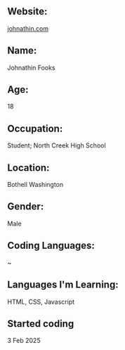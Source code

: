 ## Website:
[johnathin.com](https://johnathin.com/)

## Name:
  Johnathin Fooks
  
## Age:
  18
  
## Occupation:
  Student; North Creek High School
  
## Location:
  Bothell Washington
  
## Gender:
  Male

## Coding Languages:
  ~
  
## Languages I'm Learning:
  HTML, CSS, Javascript
  
## Started coding
  3 Feb 2025
